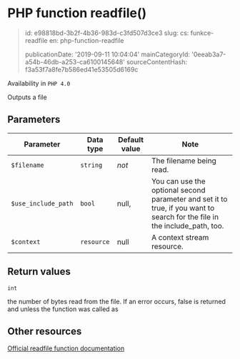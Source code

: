 PHP function readfile()
=======================

> id: e98818bd-3b2f-4b36-983d-c3fd507d3ce3
> slug:
> 	cs: funkce-readfile
> 	en: php-function-readfile
> 
> publicationDate: '2019-09-11 10:04:04'
> mainCategoryId: '0eeab3a7-a54b-46db-a253-ca6100145648'
> sourceContentHash: f3a53f7a8fe7b586ed41e53505d6169c

Availability in `PHP 4.0`

Outputs a file


Parameters
--------------

| Parameter | Data type | Default value | Note |
|-----|-----|-----|-----|
| `$filename` | `string` | *not* | The filename being read. |
| `$use_include_path` | `bool` | null, | You can use the optional second parameter and set it to true, if you want to search for the file in the include_path, too. |
| `$context` | `resource` | null | A context stream resource. |


Return values
----------------

`int`

the number of bytes read from the file. If an error
occurs, false is returned and unless the function was called as

Other resources
------------

[Official readfile function documentation](https://www.php.net/manual/en/function.readfile.php)
